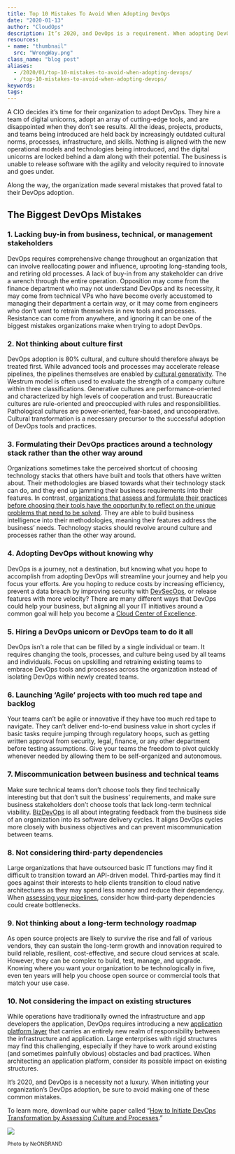 ```yaml
---
title: Top 10 Mistakes To Avoid When Adopting DevOps
date: "2020-01-13"
author: "CloudOps"
description: It’s 2020, and DevOps is a requirement. When adopting DevOps, make sure your organization isn’t making one of these common mistakes.
resources:
- name: "thumbnail"
  src: "WrongWay.png"
class_name: "blog post"
aliases:
  - /2020/01/top-10-mistakes-to-avoid-when-adopting-devops/
  - /top-10-mistakes-to-avoid-when-adopting-devops/
keywords:
tags:
---
```


<p>A CIO decides it’s time for their organization to adopt DevOps. They hire a team of digital unicorns, adopt an array of cutting-edge tools, and are disappointed when they don’t see results. All the ideas, projects, products, and teams being introduced are held back by increasingly outdated cultural norms, processes, infrastructure, and skills. Nothing is aligned with the new operational models and technologies being introduced, and the digital unicorns are locked behind a dam along with their potential. The business is unable to release software with the agility and velocity required to innovate and goes under.</p>

<p>Along the way, the organization made several mistakes that proved fatal to their DevOps adoption.</p>

<h2>The Biggest DevOps Mistakes</h2>

<h3>1. Lacking buy-in from business, technical, or management stakeholders</h3>

<p>DevOps requires comprehensive change throughout an organization that can involve reallocating power and influence, uprooting long-standing tools, and retiring old processes. A lack of buy-in from any stakeholder can drive a wrench through the entire operation. Opposition may come from the finance department who may not understand DevOps and its necessity, it may come from technical VPs who have become overly accustomed to managing their department a certain way, or it may come from engineers who don’t want to retrain themselves in new tools and processes. Resistance can come from anywhere, and ignoring it can be one of the biggest mistakes organizations make when trying to adopt DevOps.</p>

<h3>2. Not thinking about culture first</h3>

<p>DevOps adoption is 80% cultural, and culture should therefore always be treated first. While advanced tools and processes may accelerate release pipelines, the pipelines themselves are enabled by <a href="https://www.cloudops.com/2019/02/driving-feature-velocity-through-cultural-change-why-devops-puts-mindset-before-technology/">cultural generativity</a>. The Westrum model is often used to evaluate the strength of a company culture within three classifications. Generative cultures are performance-oriented and characterized by high levels of cooperation and trust. Bureaucratic cultures are rule-oriented and preoccupied with rules and responsibilities. Pathological cultures are power-oriented, fear-based, and uncooperative. Cultural transformation is a necessary precursor to the successful adoption of DevOps tools and practices.</p>

<h3>3. Formulating their DevOps practices around a technology stack rather than the other way around</h3>

<p>Organizations sometimes take the perceived shortcut of choosing technology stacks that others have built and tools that others have written about. Their methodologies are biased towards what their technology stack can do, and they end up jamming their business requirements into their features. In contrast, <a href="https://www.cloudops.com/2019/11/assessing-success-with-the-devops-health-radar/">organizations that assess and formulate their practices before choosing their tools have the opportunity to reflect on the unique problems that need to be solved</a>. They are able to build business intelligence into their methodologies, meaning their features address the business’ needs. Technology stacks should revolve around culture and processes rather than the other way around.</p>

<h3>4. Adopting DevOps without knowing why</h3>

<p>DevOps is a journey, not a destination, but knowing what you hope to accomplish from adopting DevOps will streamline your journey and help you focus your efforts. Are you hoping to reduce costs by increasing efficiency, prevent a data breach by improving security with <a href="https://www.cloudops.com/2019/07/rethinking-cloud-security-with-devsecops/">DevSecOps</a>, or release features with more velocity? There are many different ways that DevOps could help your business, but aligning all your IT initiatives around a common goal will help you become a <a href="https://www.cloudops.com/2019/09/evolving-towards-a-cloud-centre-of-excellence-in-aws/">Cloud Center of Excellence</a>.</p>

<h3>5. Hiring a DevOps unicorn or DevOps team to do it all</h3>

<p>DevOps isn’t a role that can be filled by a single individual or team. It requires changing the tools, processes, and culture being used by all teams and individuals. Focus on upskilling and retraining existing teams to embrace DevOps tools and processes across the organization instead of isolating DevOps within newly created teams.</p>

<h3>6. Launching ‘Agile’ projects with too much red tape and backlog</h3>

<p>Your teams can’t be agile or innovative if they have too much red tape to navigate. They can’t deliver end-to-end business value in short cycles if basic tasks require jumping through regulatory hoops, such as getting written approval from security, legal, finance, or any other department before testing assumptions. Give your teams the freedom to pivot quickly whenever needed by allowing them to be self-organized and autonomous.</p>

<h3>7. Miscommunication between business and technical teams</h3>

<p>Make sure technical teams don’t choose tools they find technically interesting but that don’t suit the business’ requirements, and make sure business stakeholders don’t choose tools that lack long-term technical viability. <a href="https://www.cloudops.com/2019/10/everything-you-need-to-know-about-bizdevops/">BizDevOps</a> is all about integrating feedback from the business side of an organization into its software delivery cycles. It aligns DevOps cycles more closely with business objectives and can prevent miscommunication between teams.</p>

<h3>8. Not considering third-party dependencies</h3>

<p>Large organizations that have outsourced basic IT functions may find it difficult to transition toward an API-driven model. Third-parties may find it goes against their interests to help clients transition to cloud native architectures as they may spend less money and reduce their dependency. When <a href="https://www.cloudops.com/2019/11/assessing-success-with-the-devops-health-radar/">assessing your pipelines</a>, consider how third-party dependencies could create bottlenecks.</p>

<h3>9. Not thinking about a long-term technology roadmap</h3>

<p>As open source projects are likely to survive the rise and fall of various vendors, they can sustain the long-term growth and innovation required to build reliable, resilient, cost-effective, and secure cloud services at scale. However, they can be complex to build, test, manage, and upgrade. Knowing where you want your organization to be technologically in five, even ten years will help you choose open source or commercial tools that match your use case.</p>

<h3><strong>10. Not considering the impact on existing structures</strong></h3>

<p>While operations have traditionally owned the infrastructure and app developers the application, DevOps requires introducing a new <a href="https://www.cloudops.com/2019/05/podcast-own-your-destiny-in-the-cloud-episode-1-devops-realms/">application platform layer</a> that carries an entirely new realm of responsibility between the infrastructure and application. Large enterprises with rigid structures may find this challenging, especially if they have to work around existing (and sometimes painfully obvious) obstacles and bad practices. When architecting an application platform, consider its possible impact on existing structures.</p>

<p>It’s 2020, and DevOps is a necessity not a luxury. When initiating your organization’s DevOps adoption, be sure to avoid making one of these common mistakes.</p>

<p>To learn more, download our white paper called “<a href="/resources/white-papers/how-to-initiate-devops-transformation-by-assessing-culture-and-processes/">How to Initiate DevOps Transformation by Assessing Culture and Processes</a>.”</p>

<div class="row">
    <div class="col-xl-8 offset-xl-2 col-lg-10 offset-lg-1 col-md-10 offset-md-1 col-sm-12 col-xs-12 cta-image">
    <a href="/resources/white-papers/how-to-initiate-devops-transformation-by-assessing-culture-and-processes/">
      <img src="/images/blog/cta/white-paper.jpeg">
    </a>
    </div>
</div>

<p><small>Photo by NeONBRAND</small></p>